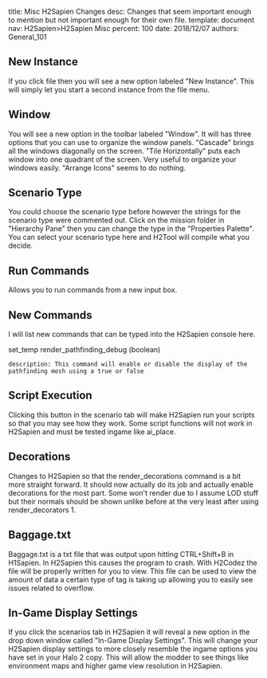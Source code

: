 title:      Misc H2Sapien Changes
desc:       Changes that seem important enough to mention but not important enough for their own file.
template:   document
nav:        H2Sapien>H2Sapien Misc
percent:    100
date:       2018/12/07
authors:    General_101

## New Instance
If you click file then you will see a new option labeled "New Instance". This will simply let you start a second instance from the file menu.
 
## Window
You will see a new option in the toolbar labeled "Window". It will has three options that you can use to organize the window panels.
"Cascade" brings all the windows diagonally on the screen. "Tile Horizontally" puts each window into one quadrant of the screen. Very useful to organize your windows easily. "Arrange Icons" seems to do nothing.
 
## Scenario Type
You could choose the scenario type before however the strings for the scenario type were commented out.
Click on the mission folder in "Hierarchy Pane" then you can change the type in the "Properties Palette". You can select your scenario type here and H2Tool will compile what you decide.
 
## Run Commands
Allows you to run commands from a new input box.
 
## New Commands
I will list new commands that can be typed into the H2Sapien console here.
 
set_temp render_pathfinding_debug (boolean)

    description: This command will enable or disable the display of the pathfinding mesh using a true or false
 
## Script Execution
Clicking this button in the scenario tab will make H2Sapien run your scripts so that you may see how they work. Some script functions will not work in H2Sapien and must be tested ingame like ai_place.
 
## Decorations
Changes to H2Sapien so that the render_decorations command is a bit more straight forward. It should now actually do its job and actually enable decorations for the most part. Some won't render due to I assume LOD stuff but their normals should be shown unlike before at the very least after using render_decorators 1.
 
## Baggage.txt
Baggage.txt is a txt file that was output upon hitting CTRL+Shift+B in H1Sapien. In H2Sapien this causes the program to crash.
With H2Codez the file will be properly written for you to view. This file can be used to view the amount of data a certain type of tag is taking up allowing you to easily see issues related to overflow.
 
## In-Game Display Settings
If you click the scenarios tab in H2Sapien it will reveal a new option in the drop down window called "In-Game Display Settings". This will change your H2Sapien display settings to more closely resemble the ingame options you have set in your Halo 2 copy. This will allow the modder to see things like environment maps and higher game view resolution in H2Sapien.

